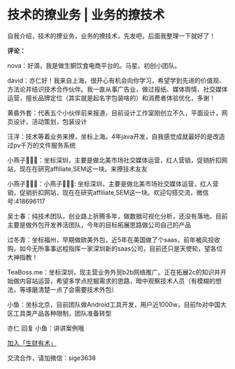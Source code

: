 # 技术的撩业务 \| 业务的撩技术

自我介绍，技术的撩业务，业务的撩技术，先发吧，后面我整理一下就好了！

**评论：**

nova：好滴，我是做生酮饮食电商平台的。马星。初创小团队。

david：亦仁好！我来自上海，很开心有机会向你学习，希望学到先进的价值观、方法论并结识技术合作伙伴。我一直从事广告业，做过报纸、媒体舆情、社交媒体运营，擅长品牌定位（其实就是起名字包装啥的）和消费者体验优化，多谢！

黄昏外套：代表五个小伙伴前来报道，目前设计工作室刚创立不久，平面设计，网页设计，活动策划，包装设计

汪洋：技术等着业务来撩，坐标上海。4年java开发，自我感觉成就最好的是改造过pv千万的文件服务系统

小燕子🙈🙉🙊：坐标深圳，主要是做北美市场社交媒体运营，红人营销，促销折扣网站，现在在研究affiliate,SEM这一块。来撩技术友友

小燕子🙈🙉🙊：小燕子🙈🙉🙊: 坐标深圳，主要是做北美市场社交媒体运营，红人营销，促销折扣网站，现在在研究affiliate,SEM这一块。欢迎勾搭交流，微信号:418696117

吴士春：纯技术团队，创业路上折腾多年，做数据可视化分析，还没有落地。目前主要是做外包开发养活团队，今年的目标拓展思路做公司自己的产品

过冬青：坐标福州，早期做欧美外包，近5年在美国做了个saas，前年被风投收购，如今无所事事远程指挥一家深圳新的saas公司，目前还只是天使轮，望各位大神指教！

TeaBoss.me：坐标深圳，现主营业务外贸b2b网络推广。正在拓展2c的知识并开始做内容站运营，希望多学点挖掘需求的思路，暗中观察技术人员（有模糊的想法，等琢磨清楚一点了会需要技术外包）

小鱼：坐标北京，目前团队做Android工具开发，用户近1000w，目前fb对中国大区工具类产品各种限制，团队准备转型

亦仁 回复 小鱼：讲讲案例哦

[加入「生财有术」](https://www.ilangcai.com/jiaru/)

交流合作，请加微信：sige3638

